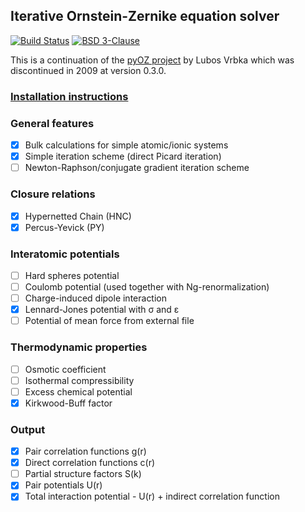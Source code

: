 ## Iterative Ornstein-Zernike equation solver

[![Build Status](https://travis-ci.com/ctk3b/pyoz.svg?token=T2bs5CWLhhVcoq5EpoJT&branch=master)](https://travis-ci.com/ctk3b/pyoz)
[![BSD 3-Clause](https://img.shields.io/badge/license-BSD%203--Clause-blue.svg)](license.md)

This is a continuation of the [pyOZ project](http://pyoz.vrbka.net) by Lubos Vrbka
which was discontinued in 2009 at version 0.3.0. 

### [Installation instructions](docs/installation.md)

### General features
- [x] Bulk calculations for simple atomic/ionic systems
- [x] Simple iteration scheme (direct Picard iteration)
- [ ] Newton-Raphson/conjugate gradient iteration scheme

### Closure relations
- [x] Hypernetted Chain (HNC)
- [x] Percus-Yevick (PY)

### Interatomic potentials
- [ ] Hard spheres potential
- [ ] Coulomb potential (used together with Ng-renormalization)
- [ ] Charge-induced dipole interaction
- [x] Lennard-Jones potential with σ and ε
- [ ] Potential of mean force from external file

### Thermodynamic properties
- [ ] Osmotic coefficient
- [ ] Isothermal compressibility
- [ ] Excess chemical potential
- [x] Kirkwood-Buff factor

### Output
- [x] Pair correlation functions g(r)
- [x] Direct correlation functions c(r)
- [ ] Partial structure factors S(k)
- [x] Pair potentials U(r)
- [x] Total interaction potential - U(r) + indirect correlation function
